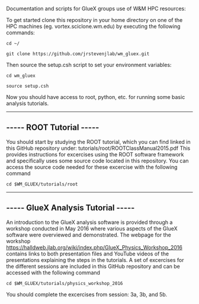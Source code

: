 Documentation and scripts for GlueX groups use of W&M HPC resources:

To get started clone this repository in your home directory on one of the HPC machines (eg. vortex.sciclone.wm.edu) by executing the following commands:

`cd ~/`

`git clone https://github.com/jrstevenjlab/wm_gluex.git`

Then source the setup.csh script to set your environment variables:

`cd wm_gluex`

`source setup.csh`

Now you should have access to root, python, etc. for running some basic analysis tutorials.  

-------------------------
----- ROOT Tutorial -----
-------------------------

You should start by studying the ROOT tutorial, which you can find linked in this GitHub repository under: tutorials/root/ROOTClassManual2015.pdf  This provides instructions for excercises using the ROOT software framework and specifically uses some source code located in this repository.  You can access the source code needed for these excercise with the following command

`cd $WM_GLUEX/tutorials/root`

-----------------------------------
----- GlueX Analysis Tutorial -----
-----------------------------------

An introduction to the GlueX analysis software is provided through a workshop conducted in May 2016 where various aspects of the GlueX software were overviewed and demonstrated.  The webpage for the workshop https://halldweb.jlab.org/wiki/index.php/GlueX_Physics_Workshop_2016 contains links to both presentation files and YouTube videos of the presentations explaining the steps in the tutorials.  A set of excercises for the different sessions are included in this GitHub repository and can be accessed with the following command

`cd $WM_GLUEX/tutorials/physics_workshop_2016`

You should complete the excercises from session: 3a, 3b, and 5b.
